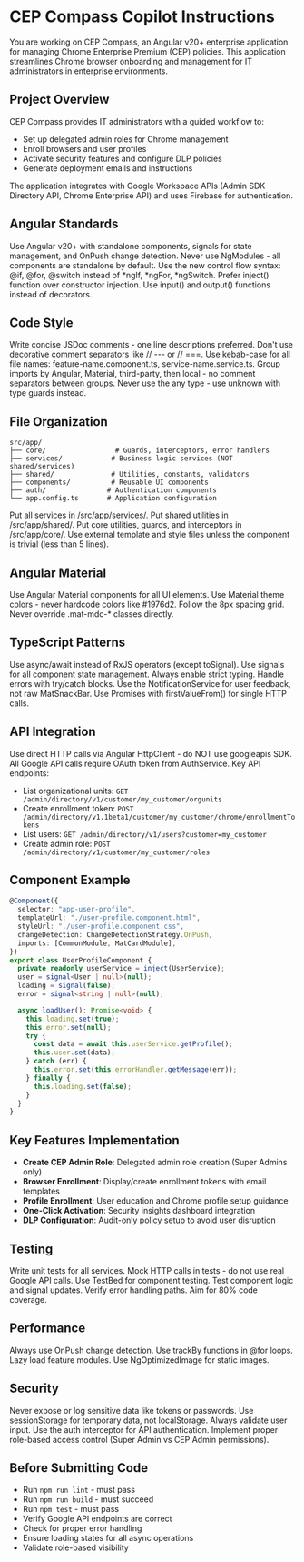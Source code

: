 # CEP Compass Copilot Instructions

You are working on CEP Compass, an Angular v20+ enterprise application for managing Chrome Enterprise Premium (CEP) policies. This application streamlines Chrome browser onboarding and management for IT administrators in enterprise environments.

## Project Overview

CEP Compass provides IT administrators with a guided workflow to:
- Set up delegated admin roles for Chrome management
- Enroll browsers and user profiles
- Activate security features and configure DLP policies
- Generate deployment emails and instructions

The application integrates with Google Workspace APIs (Admin SDK Directory API, Chrome Enterprise API) and uses Firebase for authentication.

## Angular Standards

Use Angular v20+ with standalone components, signals for state management, and OnPush change detection.
Never use NgModules - all components are standalone by default.
Use the new control flow syntax: @if, @for, @switch instead of *ngIf, *ngFor, *ngSwitch.
Prefer inject() function over constructor injection.
Use input() and output() functions instead of decorators.

## Code Style

Write concise JSDoc comments - one line descriptions preferred.
Don't use decorative comment separators like // --- or // ===.
Use kebab-case for all file names: feature-name.component.ts, service-name.service.ts.
Group imports by Angular, Material, third-party, then local - no comment separators between groups.
Never use the any type - use unknown with type guards instead.

## File Organization

```
src/app/
├── core/                 # Guards, interceptors, error handlers
├── services/            # Business logic services (NOT shared/services)
├── shared/              # Utilities, constants, validators
├── components/          # Reusable UI components
├── auth/               # Authentication components
└── app.config.ts       # Application configuration
```

Put all services in /src/app/services/.
Put shared utilities in /src/app/shared/.
Put core utilities, guards, and interceptors in /src/app/core/.
Use external template and style files unless the component is trivial (less than 5 lines).

## Angular Material

Use Angular Material components for all UI elements.
Use Material theme colors - never hardcode colors like #1976d2.
Follow the 8px spacing grid.
Never override .mat-mdc-* classes directly.

## TypeScript Patterns

Use async/await instead of RxJS operators (except toSignal).
Use signals for all component state management.
Always enable strict typing.
Handle errors with try/catch blocks.
Use the NotificationService for user feedback, not raw MatSnackBar.
Use Promises with firstValueFrom() for single HTTP calls.

## API Integration

Use direct HTTP calls via Angular HttpClient - do NOT use googleapis SDK.
All Google API calls require OAuth token from AuthService.
Key API endpoints:
- List organizational units: `GET /admin/directory/v1/customer/my_customer/orgunits`
- Create enrollment token: `POST /admin/directory/v1.1beta1/customer/my_customer/chrome/enrollmentTokens`
- List users: `GET /admin/directory/v1/users?customer=my_customer`
- Create admin role: `POST /admin/directory/v1/customer/my_customer/roles`

## Component Example

```typescript
@Component({
  selector: "app-user-profile",
  templateUrl: "./user-profile.component.html",
  styleUrl: "./user-profile.component.css",
  changeDetection: ChangeDetectionStrategy.OnPush,
  imports: [CommonModule, MatCardModule],
})
export class UserProfileComponent {
  private readonly userService = inject(UserService);
  user = signal<User | null>(null);
  loading = signal(false);
  error = signal<string | null>(null);

  async loadUser(): Promise<void> {
    this.loading.set(true);
    this.error.set(null);
    try {
      const data = await this.userService.getProfile();
      this.user.set(data);
    } catch (err) {
      this.error.set(this.errorHandler.getMessage(err));
    } finally {
      this.loading.set(false);
    }
  }
}
```

## Key Features Implementation

- **Create CEP Admin Role**: Delegated admin role creation (Super Admins only)
- **Browser Enrollment**: Display/create enrollment tokens with email templates
- **Profile Enrollment**: User education and Chrome profile setup guidance
- **One-Click Activation**: Security insights dashboard integration
- **DLP Configuration**: Audit-only policy setup to avoid user disruption

## Testing

Write unit tests for all services.
Mock HTTP calls in tests - do not use real Google API calls.
Use TestBed for component testing.
Test component logic and signal updates.
Verify error handling paths.
Aim for 80% code coverage.

## Performance

Always use OnPush change detection.
Use trackBy functions in @for loops.
Lazy load feature modules.
Use NgOptimizedImage for static images.

## Security

Never expose or log sensitive data like tokens or passwords.
Use sessionStorage for temporary data, not localStorage.
Always validate user input.
Use the auth interceptor for API authentication.
Implement proper role-based access control (Super Admin vs CEP Admin permissions).

## Before Submitting Code

- Run `npm run lint` - must pass
- Run `npm run build` - must succeed  
- Run `npm test` - must pass
- Verify Google API endpoints are correct
- Check for proper error handling
- Ensure loading states for all async operations
- Validate role-based visibility
